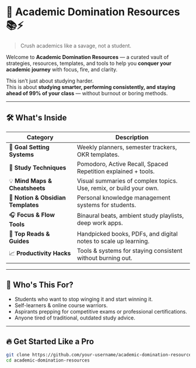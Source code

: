 # 🧠 Academic Domination Resources 📚⚡  
> Crush academics like a savage, not a student.

Welcome to **Academic Domination Resources** — a curated vault of strategies, resources, templates, and tools to help you **conquer your academic journey** with focus, fire, and clarity.

This isn’t just about studying harder.  
This is about **studying smarter, performing consistently, and staying ahead of 99% of your class** — without burnout or boring methods.

---

## 🛠 What's Inside

| Category | Description |
|---------|-------------|
| 🎯 **Goal Setting Systems** | Weekly planners, semester trackers, OKR templates. |
| 🧩 **Study Techniques** | Pomodoro, Active Recall, Spaced Repetition explained + tools. |
| 💡 **Mind Maps & Cheatsheets** | Visual summaries of complex topics. Use, remix, or build your own. |
| 📑 **Notion & Obsidian Templates** | Personal knowledge management systems for students. |
| 🎧 **Focus & Flow Tools** | Binaural beats, ambient study playlists, deep work apps. |
| 📘 **Top Reads & Guides** | Handpicked books, PDFs, and digital notes to scale up learning. |
| 📈 **Productivity Hacks** | Tools & systems for staying consistent without burning out. |

---

## 🚀 Who's This For?

- Students who want to stop winging it and start winning it.
- Self-learners & online course warriors.
- Aspirants prepping for competitive exams or professional certifications.
- Anyone tired of traditional, outdated study advice.

---

## 🔥 Get Started Like a Pro

```bash
git clone https://github.com/your-username/academic-domination-resources.git
cd academic-domination-resources
